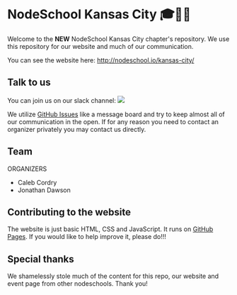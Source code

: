 # NodeSchool Kansas City 🎓🏫🎒

Welcome to the **NEW** NodeSchool Kansas City chapter's repository. We use this
repository for our website and much of our communication.

You can see the website here: http://nodeschool.io/kansas-city/


## Talk to us
You can join us on our slack channel:
<img src="https://slack.nodeschool-kc.com/badge.svg">



We utilize [GitHub Issues](https://github.com/nodeschool/kansas-city/issues)
like a message board and try to keep almost all of our communication in the open. If
for any reason you need to contact an organizer privately you may contact us
directly.


## Team
  ORGANIZERS
 - Caleb Cordry
 - Jonathan Dawson


## Contributing to the website

The website is just basic HTML, CSS and JavaScript. It runs on [GitHub
Pages](https://pages.github.com/). If you would like to help improve it,
please do!!!


## Special thanks

We shamelessly stole much of the content for this repo, our website and event
page from other nodeschools. Thank you!
